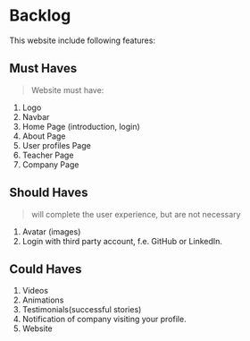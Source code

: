 # Backlog

This website include following features:

## Must Haves

>Website must have:

1. Logo
2. Navbar
3. Home Page (introduction, login)
4. About Page
5. User profiles Page 
6. Teacher Page
7. Company Page

## Should Haves

> will complete the user experience, but are not necessary

1. Avatar (images)
2. Login with third party account, f.e. GitHub or LinkedIn.



## Could Haves

1. Videos
2. Animations
3. Testimonials(successful stories)
4. Notification of company visiting your profile.
5. Website





